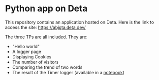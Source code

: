# Python app on Deta

This repository contains an application hosted on Deta. Here is the link to access the site: https://abjgta.deta.dev/

The three TPs are all included. They are:

- "Hello world"
- A logger page
- Displaying Cookies
- The number of visitors
- Comparing the trend of two words
- The result of the Timer logger (available in a [notebook](https://github.com/barthh/python-app-deta/blob/main/timer_log.ipynb))